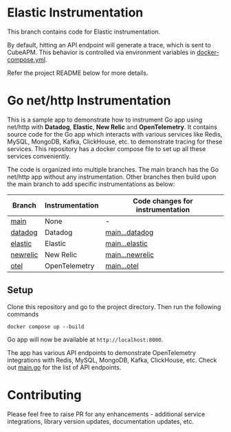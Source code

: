 # Elastic Instrumentation

This branch contains code for Elastic instrumentation.

By default, hitting an API endpoint will generate a trace, which is sent to CubeAPM. This behavior is controlled via environment variables in [docker-compose.yml](docker-compose.yml).

Refer the project README below for more details.

# Go net/http Instrumentation

This is a sample app to demonstrate how to instrument Go app using net/http with **Datadog**, **Elastic**, **New Relic** and **OpenTelemetry**. It contains source code for the Go app which interacts with various services like Redis, MySQL, MongoDB, Kafka, ClickHouse, etc. to demonstrate tracing for these services. This repository has a docker compose file to set up all these services conveniently.

The code is organized into multiple branches. The main branch has the Go net/http app without any instrumentation. Other branches then build upon the main branch to add specific instrumentations as below:

| Branch                                                                                         | Instrumentation | Code changes for instrumentation                                                                                |
| ---------------------------------------------------------------------------------------------- | --------------- | --------------------------------------------------------------------------------------------------------------- |
| [main](https://github.com/cubeapm/sample_app_go_net_http/tree/main)         | None            | -                                                                                                               |
| [datadog](https://github.com/cubeapm/sample_app_go_net_http/tree/datadog) | Datadog       | [main...datadog](https://github.com/cubeapm/sample_app_go_net_http/compare/main...datadog) |
| [elastic](https://github.com/cubeapm/sample_app_go_net_http/tree/elastic)         | Elastic   | [main...elastic](https://github.com/cubeapm/sample_app_go_net_http/compare/main...elastic)         |
| [newrelic](https://github.com/cubeapm/sample_app_go_net_http/tree/newrelic) | New Relic       | [main...newrelic](https://github.com/cubeapm/sample_app_go_net_http/compare/main...newrelic) |
| [otel](https://github.com/cubeapm/sample_app_go_net_http/tree/otel)         | OpenTelemetry   | [main...otel](https://github.com/cubeapm/sample_app_go_net_http/compare/main...otel)         |

## Setup

Clone this repository and go to the project directory. Then run the following commands

```
docker compose up --build
```

Go app will now be available at `http://localhost:8000`.

The app has various API endpoints to demonstrate OpenTelemetry integrations with Redis, MySQL, MongoDB, Kafka, ClickHouse, etc. Check out [main.go](main.go) for the list of API endpoints.

# Contributing

Please feel free to raise PR for any enhancements - additional service integrations, library version updates, documentation updates, etc.
